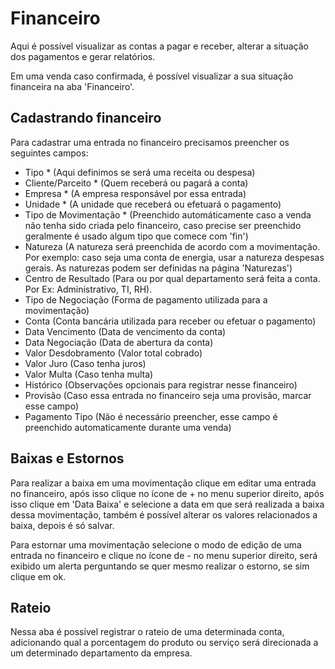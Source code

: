 # Financeiro

Aqui é possível visualizar as contas a pagar e receber, alterar a situação dos pagamentos e gerar relatórios.

Em uma venda caso confirmada, é possível visualizar a sua situação financeira na aba 'Financeiro'.

## Cadastrando financeiro

Para cadastrar uma entrada no financeiro precisamos preencher os seguintes campos:

- Tipo * (Aqui definimos se será uma receita ou despesa)
- Cliente/Parceito * (Quem receberá ou pagará a conta)
- Empresa * (A empresa responsável por essa entrada)
- Unidade * (A unidade que receberá ou efetuará o pagamento)
- Tipo de Movimentação * (Preenchido automáticamente caso a venda não tenha sido criada pelo financeiro, caso precise ser preenchido geralmente é usado algum tipo que comece com 'fin')
- Natureza (A natureza será preenchida de acordo com a movimentação. Por exemplo: caso seja uma conta de energia, usar a natureza despesas gerais. As naturezas podem ser definidas na página 'Naturezas')
- Centro de Resultado (Para ou por qual departamento será feita a conta. Por Ex: Administrativo, TI, RH).
- Tipo de Negociação (Forma de pagamento utilizada para a movimentação)
- Conta (Conta bancária utilizada para receber ou efetuar o pagamento)
- Data Vencimento (Data de vencimento da conta)
- Data Negociação (Data de abertura da conta)
- Valor Desdobramento (Valor total cobrado)
- Valor Juro (Caso tenha juros)
- Valor Multa (Caso tenha multa)
- Histórico (Observações opcionais para registrar nesse financeiro)
- Provisão (Caso essa entrada no financeiro seja uma provisão, marcar esse campo)
- Pagamento Tipo (Não é necessário preencher, esse campo é preenchido automaticamente durante uma venda)

## Baixas e Estornos

Para realizar a baixa em uma movimentação clique em editar uma entrada no financeiro, após isso clique no ícone de + no menu superior direito, após isso clique em 'Data Baixa' e selecione a data em que será realizada a baixa dessa movimentação, também é possível alterar os valores relacionados a baixa, depois é só salvar.

Para estornar uma movimentação selecione o modo de edição de uma entrada no financeiro e clique no ícone de - no menu superior direito, será exibido um alerta perguntando se quer mesmo realizar o estorno, se sim clique em ok.

## Rateio

Nessa aba é possível registrar o rateio de uma determinada conta, adicionando qual a porcentagem do produto ou serviço será direcionada a um determinado departamento da empresa.